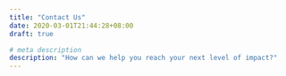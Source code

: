 ```yaml
---
title: "Contact Us"
date: 2020-03-01T21:44:28+08:00
draft: true

# meta description
description: "How can we help you reach your next level of impact?"
---
```


